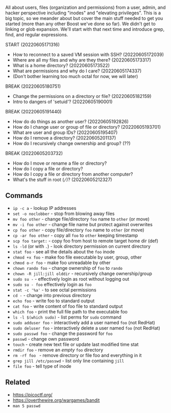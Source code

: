 All about users, files (organization and permissions) from a user,
admin, and hacker perspective including "inodes" and "elevating
privileges". This is a big topic, so we meander about but cover the main
stuff needed to get you started (more than any other Boost we've done so
far). We didn't get to linking or glob expansion. We'll start with that
next time and introduce grep, find, and regular expressions.

START (20220605171316)

* How to reconnect to a saved VM session with SSH? (20220605172039)
* Where are all my files and why are they there? (20220605173317)
* What is a home directory? (20220605173522)
* What are permissions and why do I care? (20220605174337)
* (Don't bother learning too much octal for now, we will later)

BREAK (20220605180751)

* Change the permissions on a directory or file? (20220605182159)
* Intro to dangers of 'setuid'? (20220605190001)

BREAK (20220605191440)

* How do do things as another user? (20220605192826)
* How do I change user or group of file or directory? (20220605193701)
* What are user and group IDs? (20220605195407)
* How do I remove a directory? (20220605201137)
* How do I recursively change ownership and group? (??)

BREAK (20220605203732)

* How do I move or rename a file or directory?
* How do I copy a file or directory?
* How do I copy a file or directory from another computer?
* What's the stuff in root (`/`)? (20220605212327) 

## Commands

* `ip -c a` - lookup IP addresses
* `set -o noclobber` - stop from blowing away files
* `mv foo other` - change file/directory `foo` name to `other` (or move)
* `mv -i foo other` - change file name but protect against overwrites
* `cp foo other` - copy file/directory `foo` name to `other` (or move)
* `cp -ar foo other` - copy all `foo` to `other` keeping timestamp
* `scp foo target:` - copy foo from host to remote target home dir (def)
* `ls -ld` (or with `.`) - look directory permission on current directory
* `stat foo` - see all the details about the `foo` inode
* `chmod +x foo` - make foo file executable by user, group, other
* `chmod o-r foo` - make foo unreadable by other
* `chown rando foo` - change ownership of `foo` to `rando`
* `chown -R jill:jill olddir` - recursively change ownership/group
* `sudo su -` - effectively login as root without logging out
* `sudo su - foo` effectively login as `foo`
* `stat -c '%a'` - to see octal permissions
* `cd -` - change into previous directory
* `echo foo` - write foo to standard output
* `cat foo` - write content of foo file to standard output
* `which foo` - print the full file path to the executable foo
* `ls -l $(which sudo)` - list perms for `sudo` command
* `sudo adduser foo` - interactively add a user named `foo` (not RedHat)
* `sudo deluser foo` - interactively delete a user named `foo` (not RedHat)
* `sudo passwd foo` - change the password for `foo`
* `passwd` - change own password
* `touch` - create new text file or update last modified time stat
* `rmdir foo` - remove an *empty* `foo` directory
* `rm -rf foo ` - remove directory or file foo and everything in it
* `grep jill /etc/passwd` - list only line containing `jill`
* `file foo` - tell type of inode

## Related

* https://picoctf.org/
* https://overthewire.org/wargames/bandit
* `man 5 passwd`